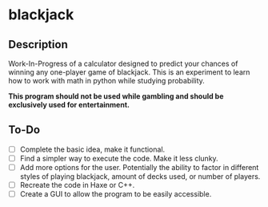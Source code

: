 # blackjack #

## Description ##
Work-In-Progress of a calculator designed to predict your chances of winning any one-player game of blackjack.
This is an experiment to learn how to work with math in python while studying probability.

**This program should not be used while gambling and should be exclusively used for entertainment.**
## To-Do
- [ ] Complete the basic idea, make it functional. 
- [ ] Find a simpler way to execute the code. Make it less clunky.
- [ ] Add more options for the user. Potentially the ability to factor in different styles of playing blackjack, amount of decks used, or number of players.
- [ ] Recreate the code in Haxe or C++. 
- [ ] Create a GUI to allow the program to be easily accessible. 
